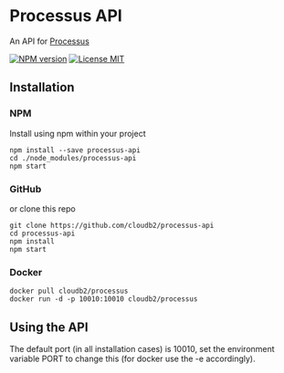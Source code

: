 # Processus API

An API for [Processus](https://github.com/cloudb2/processus)

[![NPM version](https://img.shields.io/npm/v/processus-api.svg?style=flat-square)](https://www.npmjs.com/package/processus)
[![License MIT](https://img.shields.io/badge/license-MIT-blue.svg)](https://github.com/cloudb2/processus/blob/master/LICENSE)

## Installation

### NPM

Install using npm within your project
```
npm install --save processus-api
cd ./node_modules/processus-api
npm start
```

### GitHub

or clone this repo
```
git clone https://github.com/cloudb2/processus-api
cd processus-api
npm install
npm start
```

### Docker
```
docker pull cloudb2/processus
docker run -d -p 10010:10010 cloudb2/processus
```

## Using the API

The default port (in all installation cases) is 10010, set the environment variable PORT to change this (for docker use the -e accordingly).

